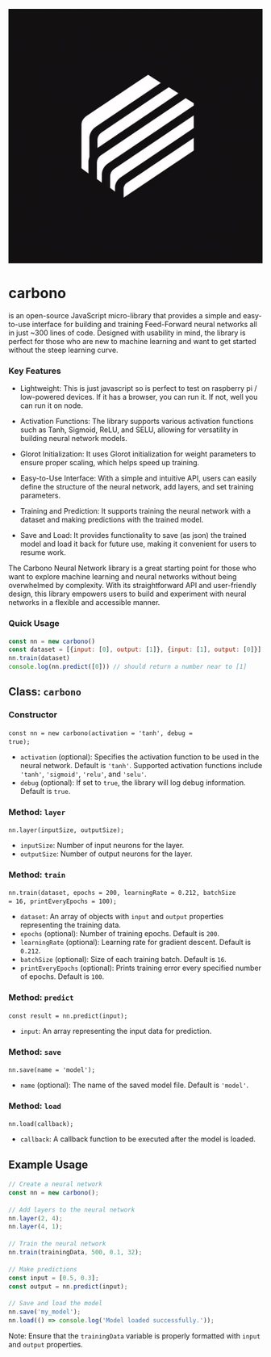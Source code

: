 ![carbono logo](https://raw.githubusercontent.com/appvoid/carbono/main/logo.jpeg)
# carbono
is an open-source JavaScript micro-library that provides a simple and easy-to-use interface for building and training Feed-Forward neural networks all in just ~300 lines of code. Designed with usability in mind, the library is perfect for those who are new to machine learning and want to get started without the steep learning curve.

### Key Features

- Lightweight: This is just javascript so is perfect to test on raspberry pi / low-powered devices. If it has a browser, you can run it. If not, well you can run it on node.

- Activation Functions: The library supports various activation functions such as Tanh, Sigmoid, ReLU, and SELU, allowing for versatility in building neural network models.

- Glorot Initialization: It uses Glorot initialization for weight parameters to ensure proper scaling, which helps speed up training.

- Easy-to-Use Interface: With a simple and intuitive API, users can easily define the structure of the neural network, add layers, and set training parameters.

- Training and Prediction: It supports training the neural network with a dataset and making predictions with the trained model.

- Save and Load: It provides functionality to save (as json) the trained model and load it back for future use, making it convenient for users to resume work.

The Carbono Neural Network library is a great starting point for those who want to explore machine learning and neural networks without being overwhelmed by complexity. With its straightforward API and user-friendly design, this library empowers users to build and experiment with neural networks in a flexible and accessible manner.

### Quick Usage
``` javascript
const nn = new carbono()
const dataset = [{input: [0], output: [1]}, {input: [1], output: [0]}]
nn.train(dataset)
console.log(nn.predict([0])) // should return a number near to [1]
```

<h2>Class: <code>carbono</code></h2>

<h3>Constructor</h3>

<code>const nn = new carbono(activation = 'tanh', debug = true);</code>

  <ul>
    <li><code>activation</code> (optional): Specifies the activation function to be used in the neural network. Default is <code>'tanh'</code>. Supported activation functions include <code>'tanh'</code>, <code>'sigmoid'</code>, <code>'relu'</code>, and <code>'selu'</code>.</li>
    <li><code>debug</code> (optional): If set to <code>true</code>, the library will log debug information. Default is <code>true</code>.</li>
  </ul>

  <h3>Method: <code>layer</code></h3>

<code>nn.layer(inputSize, outputSize);</code>

  <ul>
    <li><code>inputSize</code>: Number of input neurons for the layer.</li>
    <li><code>outputSize</code>: Number of output neurons for the layer.</li>
  </ul>

  <h3>Method: <code>train</code></h3>

<code>nn.train(dataset, epochs = 200, learningRate = 0.212, batchSize = 16, printEveryEpochs = 100);</code>

  <ul>
    <li><code>dataset</code>: An array of objects with <code>input</code> and <code>output</code> properties representing the training data.</li>
    <li><code>epochs</code> (optional): Number of training epochs. Default is <code>200</code>.</li>
    <li><code>learningRate</code> (optional): Learning rate for gradient descent. Default is <code>0.212</code>.</li>
    <li><code>batchSize</code> (optional): Size of each training batch. Default is <code>16</code>.</li>
    <li><code>printEveryEpochs</code> (optional): Prints training error every specified number of epochs. Default is <code>100</code>.</li>
  </ul>

  <h3>Method: <code>predict</code></h3>

<code>const result = nn.predict(input);</code>

  <ul>
    <li><code>input</code>: An array representing the input data for prediction.</li>
  </ul>

  <h3>Method: <code>save</code></h3>

<code>nn.save(name = 'model');</code>

  <ul>
  <li><code>name</code> (optional): The name of the saved model file. Default is <code>'model'</code>.</li>
  </ul>

  <h3>Method: <code>load</code></h3>

<code>nn.load(callback);</code>

  <ul>
    <li><code>callback</code>: A callback function to be executed after the model is loaded.</li>
  </ul>

  <h2>Example Usage</h2>

``` javascript
// Create a neural network
const nn = new carbono();

// Add layers to the neural network
nn.layer(2, 4);
nn.layer(4, 1);

// Train the neural network
nn.train(trainingData, 500, 0.1, 32);

// Make predictions
const input = [0.5, 0.3];
const output = nn.predict(input);

// Save and load the model
nn.save('my_model');
nn.load(() => console.log('Model loaded successfully.'));
```

<p>Note: Ensure that the <code>trainingData</code> variable is properly formatted with <code>input</code> and <code>output</code> properties.</p>
